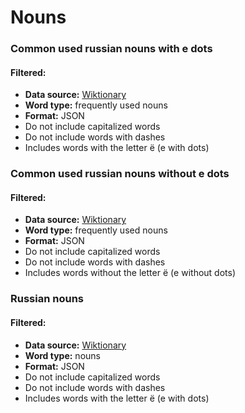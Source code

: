 # Nouns

### Common used russian nouns with e dots

#### Filtered:

- **Data source:** [Wiktionary](https://ru.wiktionary.org)
- **Word type:** frequently used nouns
- **Format:** JSON
- Do not include capitalized words
- Do not include words with dashes
- Includes words with the letter ё (e with dots)

### Common used russian nouns without e dots

#### Filtered:

- **Data source:** [Wiktionary](https://ru.wiktionary.org)
- **Word type:** frequently used nouns
- **Format:** JSON
- Do not include capitalized words
- Do not include words with dashes
- Includes words without the letter ё (e without dots)

### Russian nouns

#### Filtered:

- **Data source:** [Wiktionary](https://ru.wiktionary.org)
- **Word type:** nouns
- **Format:** JSON
- Do not include capitalized words
- Do not include words with dashes
- Includes words with the letter ё (e with dots)
